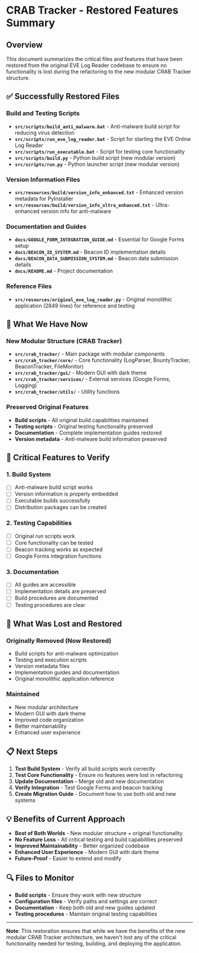 # CRAB Tracker - Restored Features Summary

## Overview
This document summarizes the critical files and features that have been restored from the original EVE Log Reader codebase to ensure no functionality is lost during the refactoring to the new modular CRAB Tracker structure.

## ✅ Successfully Restored Files

### Build and Testing Scripts
- **`src/scripts/build_anti_malware.bat`** - Anti-malware build script for reducing virus detection
- **`src/scripts/run_eve_log_reader.bat`** - Script for starting the EVE Online Log Reader
- **`src/scripts/run_executable.bat`** - Script for testing core functionality
- **`src/scripts/build.py`** - Python build script (new modular version)
- **`src/scripts/run.py`** - Python launcher script (new modular version)

### Version Information Files
- **`src/resources/build/version_info_enhanced.txt`** - Enhanced version metadata for PyInstaller
- **`src/resources/build/version_info_ultra_enhanced.txt`** - Ultra-enhanced version info for anti-malware

### Documentation and Guides
- **`docs/GOOGLE_FORM_INTEGRATION_GUIDE.md`** - Essential for Google Forms setup
- **`docs/BEACON_ID_SYSTEM.md`** - Beacon ID implementation details
- **`docs/BEACON_DATA_SUBMISSION_SYSTEM.md`** - Beacon data submission details
- **`docs/README.md`** - Project documentation

### Reference Files
- **`src/resources/original_eve_log_reader.py`** - Original monolithic application (2849 lines) for reference and testing

## 🔄 What We Have Now

### New Modular Structure (CRAB Tracker)
- **`src/crab_tracker/`** - Main package with modular components
- **`src/crab_tracker/core/`** - Core functionality (LogParser, BountyTracker, BeaconTracker, FileMonitor)
- **`src/crab_tracker/gui/`** - Modern GUI with dark theme
- **`src/crab_tracker/services/`** - External services (Google Forms, Logging)
- **`src/crab_tracker/utils/`** - Utility functions

### Preserved Original Features
- **Build scripts** - All original build capabilities maintained
- **Testing scripts** - Original testing functionality preserved
- **Documentation** - Complete implementation guides restored
- **Version metadata** - Anti-malware build information preserved

## 🎯 Critical Features to Verify

### 1. Build System
- [ ] Anti-malware build script works
- [ ] Version information is properly embedded
- [ ] Executable builds successfully
- [ ] Distribution packages can be created

### 2. Testing Capabilities
- [ ] Original run scripts work
- [ ] Core functionality can be tested
- [ ] Beacon tracking works as expected
- [ ] Google Forms integration functions

### 3. Documentation
- [ ] All guides are accessible
- [ ] Implementation details are preserved
- [ ] Build procedures are documented
- [ ] Testing procedures are clear

## 🚨 What Was Lost and Restored

### Originally Removed (Now Restored)
- Build scripts for anti-malware optimization
- Testing and execution scripts
- Version metadata files
- Implementation guides and documentation
- Original monolithic application reference

### Maintained
- New modular architecture
- Modern GUI with dark theme
- Improved code organization
- Better maintainability
- Enhanced user experience

## 📋 Next Steps

1. **Test Build System** - Verify all build scripts work correctly
2. **Test Core Functionality** - Ensure no features were lost in refactoring
3. **Update Documentation** - Merge old and new documentation
4. **Verify Integration** - Test Google Forms and beacon tracking
5. **Create Migration Guide** - Document how to use both old and new systems

## 💡 Benefits of Current Approach

- **Best of Both Worlds** - New modular structure + original functionality
- **No Feature Loss** - All critical testing and build capabilities preserved
- **Improved Maintainability** - Better organized codebase
- **Enhanced User Experience** - Modern GUI with dark theme
- **Future-Proof** - Easier to extend and modify

## 🔍 Files to Monitor

- **Build scripts** - Ensure they work with new structure
- **Configuration files** - Verify paths and settings are correct
- **Documentation** - Keep both old and new guides updated
- **Testing procedures** - Maintain original testing capabilities

---

**Note**: This restoration ensures that while we have the benefits of the new modular CRAB Tracker architecture, we haven't lost any of the critical functionality needed for testing, building, and deploying the application.
